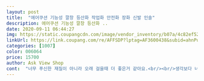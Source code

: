 ```yaml
---
layout: post 
title:  "에어쿠션 기능성 깔창 등산화 작업화 안전화 장화 신발 인솔" 
description: 에어쿠션 기능성 깔창 등산화 ..
date: 2020-09-11 06:44:27 
img: https://static.coupangcdn.com/image/vendor_inventory/b07a/4c82ef52a03e1856c9c2eb9cc406711df64c7ed1a5b0c74e08cd2d0b3359.jpg 
linkUrl: https://link.coupang.com/re/AFFSDP?lptag=AF3600438&subid=ahnPublicAsk&pageKey=1329396376&itemId=2353171962&vendorItemId=5564881763&traceid=V0-113-25d521000ff61136 
categories: [1007] 
color: 006064 
price: 15700 
author: Ask View Shop 
cont:  "너무 푸신한 재질이 아니라 오래 걸을때 더 좋은거 같아요.<br/><br/>생각보다 너무 딲딲해서 오래서서 작업하면 발바닥이 아파요 잠시 신는것은 괜찮지만 저는 조금 불편하네요<br/>여성용 작은 인솔 사은품 주고 좋네요<br/>와전 안전화를 신고일하는데.<br/>.<br/>발바닥.<br/>발귀꿈치가 너무아파 별짓을다해봤어요.<br/>.<br/>어제 쿠팡 뒤적뒤적하다.<br/>.<br/>반의심으로 구매했는데.<br/>.<br/>오늘 착용하고 종일 행복하게근무했어요, .<br/>피로감이 전혀없고 완굔컨디션 좋았어요.<br/>속는셈치고 산거지만, .<br/>두개구매했는데 월급타고몇개더 더 주문해놓으려고요.<br/>.<br/>ㅎㅎ너무감사합니다.<br/>.<br/><br/>" 
---
```

